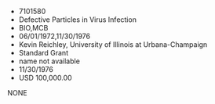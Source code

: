 * 7101580
* Defective Particles in Virus Infection
* BIO,MCB
* 06/01/1972,11/30/1976
* Kevin Reichley, University of Illinois at Urbana-Champaign
* Standard Grant
*   name not available
* 11/30/1976
* USD 100,000.00

NONE